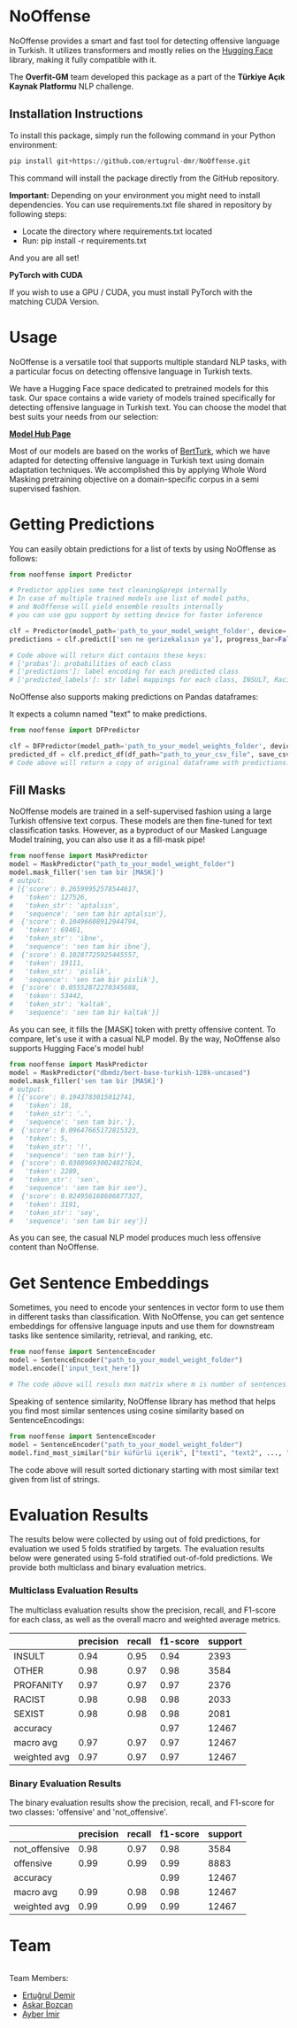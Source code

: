 # NoOffense
NoOffense provides a smart and fast tool for detecting offensive language in Turkish. It utilizes transformers and mostly relies on the [Hugging Face](https://huggingface.co/) library, making it fully compatible with it.

The **Overfit-GM** team developed this package as a part of the **Türkiye Açık Kaynak Platformu** NLP challenge.


## Installation Instructions
To install this package, simply run the following command in your Python environment:

```python
pip install git+https://github.com/ertugrul-dmr/NoOffense.git
```
This command will install the package directly from the GitHub repository.

**Important:** Depending on your environment you might need to install dependencies. You can use requirements.txt file shared in repository by following steps:
- Locate the directory where requirements.txt located
- Run: pip install -r requirements.txt

And you are all set!

**PyTorch with CUDA**

If you wish to use a GPU / CUDA, you must install PyTorch with the matching CUDA Version.
# Usage

NoOffense is a versatile tool that supports multiple standard NLP tasks, with a particular focus on detecting offensive language in Turkish texts.

We have a Hugging Face space dedicated to pretrained models for this task. Our space contains a wide variety of models trained specifically for detecting offensive language in Turkish text. You can choose the model that best suits your needs from our selection:

[**Model Hub Page**](https://huggingface.co/Overfit-GM)

Most of our models are based on the works of [BertTurk](https://github.com/stefan-it/turkish-bert), which we have adapted for detecting offensive language in Turkish text using domain adaptation techniques. We accomplished this by applying Whole Word Masking pretraining objective on a domain-specific corpus in a semi supervised fashion.

# Getting Predictions
You can easily obtain predictions for a list of texts by using NoOffense as follows:
```python
from nooffense import Predictor

# Predictor applies some text cleaning&preps internally
# In case of multiple trained models use list of model paths,
# and NoOffense will yield ensemble results internally
# you can use gpu support by setting device for faster inference

clf = Predictor(model_path='path_to_your_model_weight_folder', device='cuda')
predictions = clf.predict(['sen ne gerizekalısın ya'], progress_bar=False)

# Code above will return dict contains these keys:
# ['probas']: probabilities of each class
# ['predictions']: label encoding for each predicted class
# ['predicted_labels']: str label mappings for each class, INSULT, Racist etc.
```
NoOffense also supports making predictions on Pandas dataframes:

It expects a column named "text" to make predictions.
```python
from nooffense import DFPredictor

clf = DFPredictor(model_path='path_to_your_model_weights_folder', device='cpu')
predicted_df = clf.predict_df(df_path="path_to_your_csv_file", save_csv=False, progress_bar=True)
# Code above will return a copy of original dataframe with predictions.
```

## Fill Masks

NoOffense models are trained in a self-supervised fashion using a large Turkish offensive text corpus. These models are then fine-tuned for text classification tasks. However, as a byproduct of our Masked Language Model training, you can also use it as a fill-mask pipe!
```python
from nooffense import MaskPredictor
model = MaskPredictor("path_to_your_model_weight_folder")
model.mask_filler('sen tam bir [MASK]')
# output:
# [{'score': 0.26599952578544617,
#   'token': 127526,
#   'token_str': 'aptalsın',
#   'sequence': 'sen tam bir aptalsın'},
#  {'score': 0.10496608912944794,
#   'token': 69461,
#   'token_str': 'ibne',
#   'sequence': 'sen tam bir ibne'},
#  {'score': 0.10287725925445557,
#   'token': 19111,
#   'token_str': 'pislik',
#   'sequence': 'sen tam bir pislik'},
#  {'score': 0.05552872270345688,
#   'token': 53442,
#   'token_str': 'kaltak',
#   'sequence': 'sen tam bir kaltak'}]
```

As you can see, it fills the [MASK] token with pretty offensive content. To compare, let's use it with a casual NLP model. By the way, NoOffense also supports Hugging Face's model hub!

```python
from nooffense import MaskPredictor
model = MaskPredictor("dbmdz/bert-base-turkish-128k-uncased")
model.mask_filler('sen tam bir [MASK]')
# output:
# [{'score': 0.1943783015012741,
#   'token': 18,
#   'token_str': '.',
#   'sequence': 'sen tam bir.'},
#  {'score': 0.09647665172815323,
#   'token': 5,
#   'token_str': '!',
#   'sequence': 'sen tam bir!'},
#  {'score': 0.030896930024027824,
#   'token': 2289,
#   'token_str': 'sen',
#   'sequence': 'sen tam bir sen'},
#  {'score': 0.024956168606877327,
#   'token': 3191,
#   'token_str': 'sey',
#   'sequence': 'sen tam bir sey'}]
```
As you can see, the casual NLP model produces much less offensive content than NoOffense.

# Get Sentence Embeddings

Sometimes, you need to encode your sentences in vector form to use them in different tasks than classification. With NoOffense, you can get sentence embeddings for offensive language inputs and use them for downstream tasks like sentence similarity, retrieval, and ranking, etc.
```python
from nooffense import SentenceEncoder
model = SentenceEncoder("path_to_your_model_weight_folder")
model.encode(['input_text_here'])

# The code above will resuls mxn matrix where m is number of sentences given and n is dimension of encoder model.
```


Speaking of sentence similarity, NoOffense library has method that helps you find most similar sentences using cosine similarity based on SentenceEncodings:
```python
from nooffense import SentenceEncoder
model = SentenceEncoder("path_to_your_model_weight_folder")
model.find_most_similar("bir küfürlü içerik", ["text1", "text2", ..., "text_n"])
```
The code above will result sorted dictionary starting with most similar text given from list of strings.

# Evaluation Results

The results below were collected by using out of fold predictions, for evaluation we used 5 folds stratified by targets.
The evaluation results below were generated using 5-fold stratified out-of-fold predictions. We provide both multiclass and binary evaluation metrics.

### Multiclass Evaluation Results

The multiclass evaluation results show the precision, recall, and F1-score for each class, as well as the overall macro and weighted average metrics. 

|     | precision | recall | f1-score | support |
| --- | --------- | ------ | -------- | ------- |
| INSULT | 0.94 | 0.95 | 0.94 | 2393 |
| OTHER | 0.98 | 0.97 | 0.98 | 3584 |
| PROFANITY | 0.97 | 0.97 | 0.97 | 2376 |
| RACIST | 0.98 | 0.98 | 0.98 | 2033 |
| SEXIST | 0.98 | 0.98 | 0.98 | 2081 |
| accuracy | | | 0.97 | 12467 |
| macro avg | 0.97 | 0.97 | 0.97 | 12467 |
| weighted avg | 0.97 | 0.97 | 0.97 | 12467 |

### Binary Evaluation Results
The binary evaluation results show the precision, recall, and F1-score for two classes: 'offensive' and 'not_offensive'.

|              | precision | recall | f1-score | support |
| ------------ | --------- | ------ | -------- | ------- |
| not_offensive | 0.98 | 0.97 | 0.98 | 3584 |
| offensive     | 0.99 | 0.99 | 0.99 | 8883 |
| accuracy      | | | 0.99 | 12467 |
| macro avg     | 0.99 | 0.98 | 0.98 | 12467 |
| weighted avg  | 0.99 | 0.99 | 0.99 | 12467 |

# Team

<p align="center">
  <img src="https://github.com/ertugrul-dmr/NoOffense/blob/master/docs/img/team_logov1.png?raw=true" alt="">
</p>

Team Members:
- [Ertuğrul Demir](https://github.com/ertugrul-dmr)
- [Askar Bozcan](https://github.com/askarbozcan)
- [Ayber İmir](https://github.com/ayberkimir)



